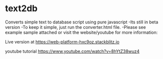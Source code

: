 # text2db
Converts simple text to database script using pure javascript 
-Its still in beta version
-To keep it simple, just run the converter.html file.
-Please see example sample attached or visit the website/youtube for more information:

Live version at
https://web-platform-hxc9oz.stackblitz.io

youtube tutorial
https://www.youtube.com/watch?v=8hYtZ38wuz4

